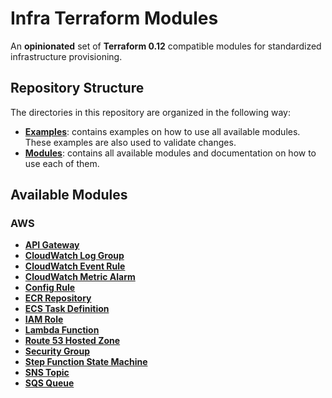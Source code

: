 # Infra Terraform Modules

An **opinionated** set of **Terraform 0.12** compatible modules for standardized infrastructure provisioning.

## Repository Structure

The directories in this repository are organized in the following way:

* [**Examples**](examples): contains examples on how to use all available modules. These examples are also used to validate changes.
* [**Modules**](modules): contains all available modules and documentation on how to use each of them.

## Available Modules

### AWS

* [**API Gateway**](modules/aws/api_gateway)
* [**CloudWatch Log Group**](modules/aws/cloudwatch_log_group)
* [**CloudWatch Event Rule**](modules/aws/event_rule)
* [**CloudWatch Metric Alarm**](modules/aws/cloudwatch_metric_alarm)
* [**Config Rule**](modules/aws/config_config_rule)
* [**ECR Repository**](modules/aws/ecr_repository)
* [**ECS Task Definition**](modules/aws/ecs_task)
* [**IAM Role**](modules/aws/iam_role)
* [**Lambda Function**](modules/aws/lambda_function)
* [**Route 53 Hosted Zone**](modules/aws/route53_hosted_zone)
* [**Security Group**](modules/aws/security_group)
* [**Step Function State Machine**](modules/aws/sfn_state_machine)
* [**SNS Topic**](modules/aws/sns_topic)
* [**SQS Queue**](modules/aws/sqs_queue)
